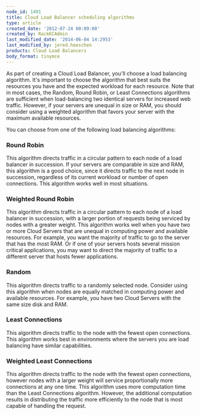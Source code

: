 ```yaml
---
node_id: 1491
title: Cloud Load Balancer scheduling algorithms
type: article
created_date: '2012-07-24 00:09:00'
created_by: RackKCAdmin
last_modified_date: '2014-06-04 14:2953'
last_modified_by: jered.heeschen
products: Cloud Load Balancers
body_format: tinymce
---
```


As part of creating a Cloud Load Balancer, you'll choose a load
balancing algorithm. It's important to choose the algorithm that best
suits the resources you have and the expected workload for each
resource. Note that in most cases, the Random, Round Robin, or Least
Connections algorithms are sufficient when load-balancing two identical
servers for increased web traffic. However, if your servers are unequal
in size or RAM, you should consider using a weighted algorithm that
favors your server with the maximum available resources.

You can choose from one of the following load balancing algorithms:

### Round Robin

This algorithm directs traffic in a circular pattern to each node of a
load balancer in succession. If your servers are comparable in size and
RAM, this algorithm is a good choice, since it directs traffic to the
next node in succession, regardless of its current workload or number of
open connections. This algorithm works well in most situations. 

### Weighted Round Robin

This algorithm directs traffic in a circular pattern to each node of a
load balancer in succession, with a larger portion of requests being
serviced by nodes with a greater weight. This algorithm works well when
you have two or more Cloud Servers that are unequal in computing power
and available resources. For example, you want the majority of traffic
to go to the server that has the most RAM. Or if one of your servers
hosts several mission critical applications, you may want to direct the
majority of traffic to a different server that hosts fewer
applications. 

### Random

This algorithm directs traffic to a randomly selected node. Consider
using this algorithm when nodes are equally matched in computing power
and available resources. For example, you have two Cloud Servers with
the same size disk and RAM. 

### Least Connections

This algorithm directs traffic to the node with the fewest open
connections. This algorithm works best in environments where the servers
you are load balancing have similar capabilities.

### Weighted Least Connections

This algorithm directs traffic to the node with the fewest open
connections, however nodes with a larger weight will service
proportionally more connections at any one time. This algorithm uses
more computation time than the Least Connections algorithm. However, the
additional computation results in distributing the traffic more
efficiently to the node that is most capable of handling the request.

